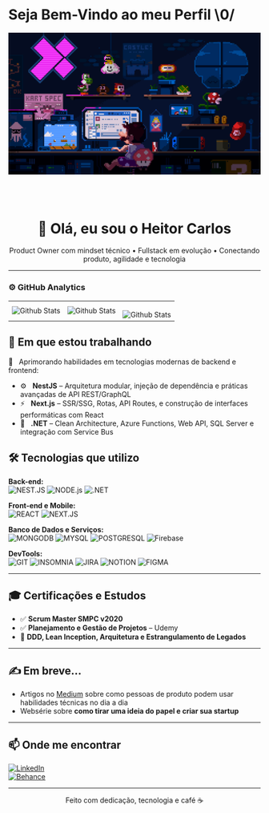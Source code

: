 # Seja Bem-Vindo ao meu Perfil  \0/

<p>
    <img margin: auto;
          width: 40%;
          height: 50%;
          border: 3px solid green;
          padding: 10px;
          src="/assets/profile.gif"
    >
</p>
<br/>
<br/>

<h1 align="center">👋 Olá, eu sou o Heitor Carlos</h1>
<p align="center">Product Owner com mindset técnico • Fullstack em evolução • Conectando produto, agilidade e tecnologia</p>

---

### ⚙️ GitHub Analytics

<table>
  <tr>
    <td>
      <img
        align="left"
        src="https://github-readme-stats.vercel.app/api?username=heitordeve&theme=dark&hide_border=false&include_all_commits=true&count_private=true&cache_bust=1"
        alt="Github Stats"
      />
    </td>
    <td>
      <img
        align="left"
        src="https://github-readme-stats.vercel.app/api/top-langs/?username=heitordeve&theme=dark&hide_border=false&include_all_commits=true&count_private=true&layout=compact&count_private=true&cache_bust=1"
        alt="Github Stats"
      />
    </td>
    <td>
      <br />
      <img
        align="left"
        src="https://github-readme-streak-stats.herokuapp.com/?user=heitordeve&theme=dark&hide_border=false&count_private=true&cache_bust=1"
        alt="Github Stats"
      />
    </td>
  </tr>
</table>


## 🚀 Em que estou trabalhando

<div align="left">

🧠 &nbsp; Aprimorando habilidades em tecnologias modernas de backend e frontend:

- ⚙️ &nbsp; **NestJS** – Arquitetura modular, injeção de dependência e práticas avançadas de API REST/GraphQL  
- ⚡ &nbsp; **Next.js** – SSR/SSG, Rotas, API Routes, e construção de interfaces performáticas com React  
- 🧩 &nbsp; **.NET** – Clean Architecture, Azure Functions, Web API, SQL Server e integração com Service Bus

</div>

## 🛠️ Tecnologias que utilizo

**Back-end:**  
![NEST.JS](https://img.shields.io/badge/nestjs-E0234E?style=for-the-badge&logo=nestjs&logoColor=white)
![NODE.js](https://img.shields.io/badge/Node.js-339933?style=for-the-badge&logo=nodedotjs&logoColor=white)
![.NET](https://img.shields.io/badge/.NET-512BD4?style=for-the-badge&logo=dotnet&logoColor=white)

**Front-end e Mobile:**  
![REACT](https://img.shields.io/badge/React-20232a?style=for-the-badge&logo=react&logoColor=61dafb)
![NEXT.JS](https://img.shields.io/badge/next.js-000000?style=for-the-badge&logo=nextdotjs&logoColor=white)


**Banco de Dados e Serviços:**  
![MONGODB](https://img.shields.io/badge/MongoDB-4EA94B?style=for-the-badge&logo=mongodb&logoColor=white)
![MYSQL](https://img.shields.io/badge/MySQL-00758F?style=for-the-badge&logo=mysql&logoColor=white)
![POSTGRESQL](https://img.shields.io/badge/postgresql-4169e1?style=for-the-badge&logo=postgresql&logoColor=white)
![Firebase](https://img.shields.io/badge/Firebase-ffca28?style=for-the-badge&logo=firebase&logoColor=black)

**DevTools:**  
![GIT](https://img.shields.io/badge/Git-F05032?style=for-the-badge&logo=git&logoColor=white)
![INSOMNIA](https://img.shields.io/badge/Insomnia-4000BF?style=for-the-badge&logo=insomnia&logoColor=white)
![JIRA](https://img.shields.io/badge/Jira-0052CC?style=for-the-badge&logo=jira&logoColor=white)
![NOTION](https://img.shields.io/badge/Notion-000000?style=for-the-badge&logo=notion&logoColor=white)
![FIGMA](https://img.shields.io/badge/Figma-F24E1E?style=for-the-badge&logo=figma&logoColor=white)

---

## 🎓 Certificações e Estudos

- ✅ **Scrum Master SMPC v2020**
- ✅ **Planejamento e Gestão de Projetos** – Udemy
- 🧪 **DDD, Lean Inception, Arquitetura e Estrangulamento de Legados**

---

## ✍️ Em breve...

- Artigos no [Medium](https://medium.com) sobre como pessoas de produto podem usar habilidades técnicas no dia a dia  
- Websérie sobre **como tirar uma ideia do papel e criar sua startup**

---

## 📫 Onde me encontrar

[![LinkedIn](https://img.shields.io/badge/LinkedIn-blue?style=for-the-badge&logo=linkedin)](https://www.linkedin.com/in/heitorcarlos)  
[![Behance](https://img.shields.io/badge/Behance-1769ff?style=for-the-badge&logo=behance&logoColor=white)](https://www.behance.net/heitorcarlos)

---

<p align="center">Feito com dedicação, tecnologia e café ☕</p>
